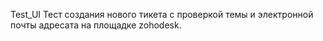 T e s t _ U I 
Тест создания нового тикета с проверкой темы и электронной почты адресата на площадке zohodesk.
 
 
